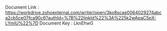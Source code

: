 Document Link : https://workdrive.zohoexternal.com/writer/open/3ko8scae0064029274abca2cb5ce07fca90c6?authId=%7B%22linkId%22%3A%225k2wApaC5pX-LYmlU%22%7D
Document Key : LknEhwG
